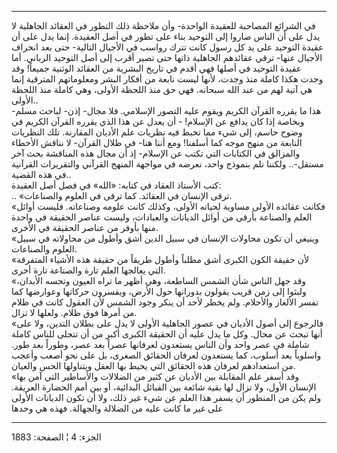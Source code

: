 ------------------------------------------------------------------------

في الشرائع المصاحبة للعقيدة الواحدة- وأن ملاحظة ذلك التطور في العقائد
الجاهلية لا يدل على أن الناس صاروا إلى التوحيد بناء على تطور في أصل
العقيدة. إنما يدل على أن عقيدة التوحيد على يد كل رسول كانت تترك رواسب في
الأجيال التالية- حتى بعد انحراف الأجيال عنها- ترقي عقائدهم الجاهلية
ذاتها حتى تصير أقرب إلى أصل التوحيد الرباني. أما عقيدة التوحيد في أصلها
فهي أقدم في تاريخ البشرية من العقائد الوثنية جميعاً! وقد وجدت هكذا كاملة
منذ وجدت، لأنها ليست نابعة من أفكار البشر ومعلوماتهم المترقية إنما هي
آتية لهم من عند الله سبحانه. فهي حق منذ اللحظة الأولى، وهي كاملة منذ
اللحظة الأولى..  
هذا ما يقرره القرآن الكريم ويقوم عليه التصور الإسلامي. فلا مجال- إذن-
لباحث مسلم- وبخاصة إذا كان يدافع عن الإسلام! - أن يعدل عن هذا الذي يقرره
القرآن الكريم في وضوح حاسم، إلى شيء مما تخبط فيه نظريات علم الأديان
المقارنة. تلك النظريات النابعة من منهج موجه كما أسلفنا! ومع أننا هنا- في
ظلال القرآن- لا نناقش الأخطاء والمزالق في الكتابات التي تكتب عن الإسلام-
إذ أن مجال هذه المناقشة بحث آخر مستقل-.. ولكننا نلم بنموذج واحد، نعرضه
في مواجهة المنهج القرآني والتقريرات القرآنية في هذه القضية..  
كتب الأستاذ العقاد في كتابه: «الله» في فصل أصل العقيدة:  
.. «ترقى الإنسان في العقائد. كما ترقى في العلوم والصناعات.  
«فكانت عقائده الأولى مساوية لحياته الأولى، وكذلك كانت علومه وصناعاته.
فليست أوائل العلم والصناعة بأرقى من أوائل الديانات والعبادات، وليست
عناصر الحقيقة في واحدة منها بأوفر من عناصر الحقيقة في الأخرى.  
«وينبغي أن تكون محاولات الإنسان في سبيل الدين أشق وأطول من محاولاته في
سبيل العلوم والصناعات.  
«لأن حقيقة الكون الكبرى أشق مطلباً وأطول طريقاً من حقيقة هذه الأشياء
المتفرقة التي يعالجها العلم تارة والصناعة تارة أخرى.  
«وقد جهل الناس شأن الشمس الساطعة، وهي أظهر ما تراه العيون وتحسه الأبدان،
ولبثوا إلى زمن قريب يقولون بدورانها حول الأرض، ويفسرون حركاتها وعوارضها
كما تفسر الألغاز والأحلام. ولم يخطر لأحد أن ينكر وجود الشمس لأن العقول
كانت في ظلام من أمرها فوق ظلام. ولعلها لا تزال.  
«فالرجوع إلى أصول الأديان في عصور الجاهلية الأولى لا يدل على بطلان
التدين، ولا على أنها تبحث عن محال. وكل ما يدل عليه أن الحقيقة الكبرى
أكبر من أن تتجلى للناس كاملة شاملة في عصر واحد وأن الناس يستعدون
لعرفانها عصراً بعد عصر، وطوراً بعد طور. واسلوباً بعد أسلوب، كما يستعدون
لعرفان الحقائق الصغرى، بل على نحو أصعب وأعجب من استعدادهم لعرفان هذه
الحقائق التي يحيط بها العقل ويتناولها الحس والعيان.  
«وقد أسفر علم المقابلة بين الأديان عن كثير من الضلالات والأساطير التي
آمن بها الإنسان الأول، ولا تزال لها بقية شائعة بين القبائل البدائية، أو
بين أمم الحضارة العريقة. ولم يكن من المنظور أن يسفر هذا العلم عن شيء غير
ذلك، ولا أن تكون الديانات الأولى على غير ما كانت عليه من الضلالة
والجهالة. فهذه هي وحدها

------------------------------------------------------------------------

الجزء: 4 ¦ الصفحة: 1883
